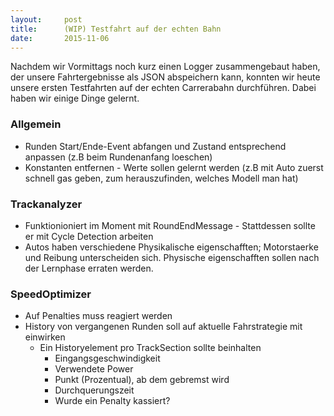 ```yaml
---
layout:     post
title:      (WIP) Testfahrt auf der echten Bahn
date:       2015-11-06
---
```


Nachdem wir Vormittags noch kurz einen Logger zusammengebaut haben, der unsere Fahrtergebnisse als JSON abspeichern kann, konnten wir heute unsere ersten Testfahrten auf der echten Carrerabahn durchführen. Dabei haben wir einige Dinge gelernt.

### Allgemein
* Runden Start/Ende-Event abfangen und Zustand entsprechend anpassen (z.B beim Rundenanfang loeschen)
* Konstanten entfernen - Werte sollen gelernt werden (z.B mit Auto zuerst schnell gas geben, zum herauszufinden, welches Modell man hat)

### Trackanalyzer
* Funktionioniert im Moment mit RoundEndMessage - Stattdessen sollte er mit Cycle Detection arbeiten
* Autos haben verschiedene Physikalische eigenschafften; Motorstaerke und Reibung unterscheiden sich. Physische eigenschafften sollen nach der Lernphase erraten werden.

### SpeedOptimizer
* Auf Penalties muss reagiert werden
* History von vergangenen Runden soll auf aktuelle Fahrstrategie mit einwirken
  * Ein Historyelement pro TrackSection sollte beinhalten
    * Eingangsgeschwindigkeit
    * Verwendete Power
    * Punkt (Prozentual), ab dem gebremst wird
    * Durchquerungszeit
    * Wurde ein Penalty kassiert?
